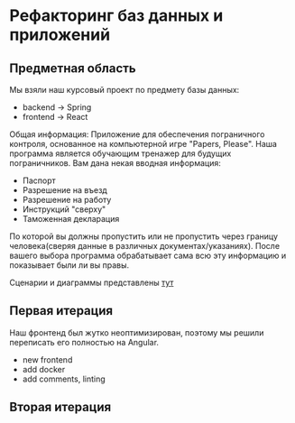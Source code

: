 # Рефакторинг баз данных и приложений

## Предметная область

Мы взяли наш курсовый проект по предмету базы данных:
- backend -> Spring
- frontend -> React

Общая информация:
Приложение для обеспечения пограничного контроля, основанное на компьютерной игре "Papers, Please". Наша программа является обучающим тренажер для будущих пограничников.
Вам дана некая вводная информация:
- Паспорт
- Разрешение на въезд
- Разрешение на работу
- Инструкций "сверху"
- Таможенная декларация

По которой вы должны пропустить или не пропустить через границу человека(сверяя данные в различных документах/указаниях).
После вашего выбора программа обрабатывает сама всю эту информацию и показывает были ли вы правы.

Сценарии и диаграммы представлены [тут](use-case.pdf)


## Первая итерация

Наш фронтенд был жутко неоптимизирован, поэтому мы решили переписать его полностью на Angular.

- new frontend
- add docker
- add comments, linting

## Вторая итерация


